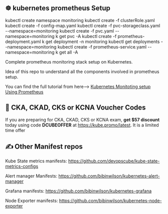 ## ☸️ kubernetes prometheus Setup


kubectl create namespace monitoring
kubectl create -f clusterRole.yaml
kubectl create -f config-map.yaml
kubectl create -f pvc-storageclass.yaml --namespace=monitoring
kubectl create -f pvc.yaml --namespace=monitoring
k get pvc -A
kubectl create  -f prometheus-deployment.yaml 
k get deployment -n monitoring
kubectl get deployments --namespace=monitoring
kubectl create -f prometheus-service.yaml --namespace=monitoring
k get all -A


Complete prometheus monitoring stack setup on Kubernetes.

Idea of this repo to understand all the components involved in prometheus setup.

You can find the full tutorial from here--> [Kubernetes Monitoting setup Using Prometheus](https://devopscube.com/setup-prometheus-monitoring-on-kubernetes/)

## 🚀 CKA, CKAD, CKS or KCNA Voucher Codes

If you are preparing for CKA, CKAD, CKS or KCNA exam, **get $57 discount** today using code **DCUBEOFFER** at https://kube.promo/latest. It is a limited time offer

## ✍️ Other Manifest repos

Kube State metrics manifests: https://github.com/devopscube/kube-state-metrics-configs

Alert manager Manifests: https://github.com/bibinwilson/kubernetes-alert-manager

Grafana manifests: https://github.com/bibinwilson/kubernetes-grafana

Node Exporter manifests: https://github.com/bibinwilson/kubernetes-node-exporter


